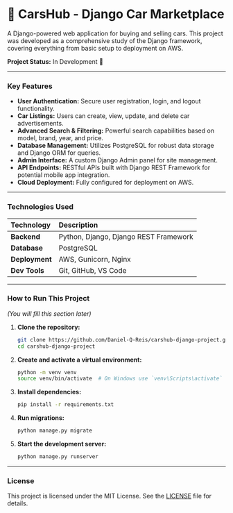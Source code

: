 # 🚗 CarsHub - Django Car Marketplace

A Django-powered web application for buying and selling cars. This project was developed as a comprehensive study of the Django framework, covering everything from basic setup to deployment on AWS.

**Project Status:** In Development 🚧

---

### Key Features

* **User Authentication:** Secure user registration, login, and logout functionality.
* **Car Listings:** Users can create, view, update, and delete car advertisements.
* **Advanced Search & Filtering:** Powerful search capabilities based on model, brand, year, and price.
* **Database Management:** Utilizes PostgreSQL for robust data storage and Django ORM for queries.
* **Admin Interface:** A custom Django Admin panel for site management.
* **API Endpoints:** RESTful APIs built with Django REST Framework for potential mobile app integration.
* **Cloud Deployment:** Fully configured for deployment on AWS.

---

### Technologies Used

| Technology | Description |
| :--- | :--- |
| **Backend** | Python, Django, Django REST Framework |
| **Database** | PostgreSQL |
| **Deployment** | AWS, Gunicorn, Nginx |
| **Dev Tools** | Git, GitHub, VS Code |

---

### How to Run This Project

*(You will fill this section later)*

1.  **Clone the repository:**
    ```bash
    git clone https://github.com/Daniel-Q-Reis/carshub-django-project.git
    cd carshub-django-project
    ```
2.  **Create and activate a virtual environment:**
    ```bash
    python -m venv venv
    source venv/bin/activate  # On Windows use `venv\Scripts\activate`
    ```
3.  **Install dependencies:**
    ```bash
    pip install -r requirements.txt
    ```
4.  **Run migrations:**
    ```bash
    python manage.py migrate
    ```
5.  **Start the development server:**
    ```bash
    python manage.py runserver
    ```
---

### License

This project is licensed under the MIT License. See the [LICENSE](LICENSE) file for details.
